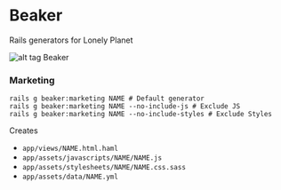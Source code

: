 # Beaker
Rails generators for Lonely Planet

![alt tag Beaker](http://i.giphy.com/8dGP6ex3Es45W.gif)

### Marketing

```shell
rails g beaker:marketing NAME # Default generator
rails g beaker:marketing NAME --no-include-js # Exclude JS
rails g beaker:marketing NAME --no-include-styles # Exclude Styles
```

Creates
* `app/views/NAME.html.haml`
* `app/assets/javascripts/NAME/NAME.js`
* `app/assets/stylesheets/NAME/NAME.css.sass`
* `app/assets/data/NAME.yml`
